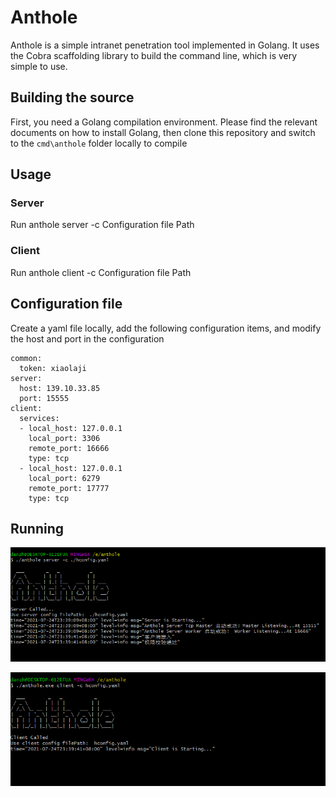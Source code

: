 # Anthole
Anthole is a simple intranet penetration tool implemented in Golang. It uses the Cobra scaffolding library to build the command line, which is very simple to use.

## Building the source
First, you need a Golang compilation environment. Please find the relevant documents on how to install Golang, then clone this repository and switch to the `cmd\anthole` folder locally to compile

## Usage

### Server
Run anthole server -c Configuration file Path

### Client
Run anthole client -c Configuration file Path

## Configuration file

Create a yaml file locally, add the following configuration items, and modify the host and port in the configuration

```
common:
  token: xiaolaji
server:
  host: 139.10.33.85
  port: 15555
client:
  services:
  - local_host: 127.0.0.1
    local_port: 3306
    remote_port: 16666
    type: tcp
  - local_host: 127.0.0.1
    local_port: 6279
    remote_port: 17777
    type: tcp
```

## Running

<p><img src="https://github.com/danzhuxia/Anthole/blob/main/images/server.png" alt="cmd-markdown-logo" title="Server Running" /></p>
<p><img src="https://github.com/danzhuxia/Anthole/blob/main/images/client.png" alt="cmd-markdown-logo" title="Client Running" /></p>